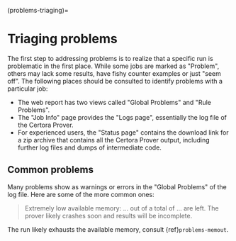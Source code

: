 (problems-triaging)=
# Triaging problems


The first step to addressing problems is to realize that a specific run is
problematic in the first place. While some jobs are marked as "Problem", others
may lack some results, have fishy counter examples or just "seem off".
The following places should be consulted to identify problems with a particular
job:

- The web report has two views called "Global Problems" and "Rule Problems".
- The "Job Info" page provides the "Logs page", essentially the log file of the Certora Prover.
- For experienced users, the "Status page" contains the download link for a zip archive that contains all the Certora Prover output, including further log files and dumps of intermediate code.


## Common problems

Many problems show as warnings or errors in the "Global Problems" of the log
file. Here are some of the more common ones:

> Extremely low available memory: ... out of a total of ... are left. The prover likely crashes soon and results will be incomplete.

The run likely exhausts the available memory, consult {ref}`problems-memout`.
